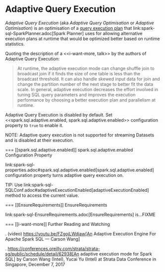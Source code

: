 # Adaptive Query Execution

*Adaptive Query Execution* (aka *Adaptive Query Optimisation* or *Adaptive Optimisation*) is an optimisation of a [query execution plan](physical-operators/SparkPlan.md) that link:spark-sql-SparkPlanner.adoc[Spark Planner] uses for allowing alternative execution plans at runtime that would be optimized better based on runtime statistics.

Quoting the description of a <<i-want-more, talk>> by the authors of Adaptive Query Execution:

> At runtime, the adaptive execution mode can change shuffle join to broadcast join if it finds the size of one table is less than the broadcast threshold. It can also handle skewed input data for join and change the partition number of the next stage to better fit the data scale. In general, adaptive execution decreases the effort involved in tuning SQL query parameters and improves the execution performance by choosing a better execution plan and parallelism at runtime.

Adaptive Query Execution is disabled by default. Set <<spark.sql.adaptive.enabled, spark.sql.adaptive.enabled>> configuration property to `true` to enable it.

NOTE: Adaptive query execution is not supported for streaming Datasets and is disabled at their execution.

=== [[spark.sql.adaptive.enabled]] spark.sql.adaptive.enabled Configuration Property

link:spark-sql-properties.adoc#spark.sql.adaptive.enabled[spark.sql.adaptive.enabled] configuration property turns adaptive query execution on.

TIP: Use link:spark-sql-SQLConf.adoc#adaptiveExecutionEnabled[adaptiveExecutionEnabled] method to access the current value.

=== [[EnsureRequirements]] EnsureRequirements

link:spark-sql-EnsureRequirements.adoc[EnsureRequirements] is...FIXME

=== [[i-want-more]] Further Reading and Watching

. (video) https://youtu.be/FZgojLWdjaw[An Adaptive Execution Engine For Apache Spark SQL &mdash; Carson Wang]

. https://conferences.oreilly.com/strata/strata-sg/public/schedule/detail/62938[An adaptive execution mode for Spark SQL] by Carson Wang (Intel), Yucai Yu (Intel) at Strata Data Conference in Singapore, December 7, 2017
